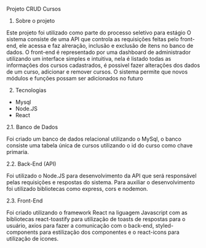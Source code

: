 Projeto CRUD Cursos

1. Sobre o projeto

Este projeto foi utilizado como parte do processo seletivo para estágio
O sistema consiste de uma API que controla as requisições feitas pelo front-end, 
ele acessa e faz alreração, inclusão e exclusão de itens no banco de dados.
O front-end é representado por uma dashboard de administrador utilizando um interface simples e intuitiva, nela é listado todas as informações dos cursos cadastrados,
é possivel fazer alterações dos dados de um curso, adicionar e remover cursos.
O sistema permite que novos módulos e funções possam ser adicionados no futuro

2. Tecnologias

- Mysql
- Node.JS
- React

2.1. Banco de Dados

Foi criado um banco de dados relacional utilizando o MySql, o banco consiste uma tabela única de cursos utilizando o id do curso como chave primaria.

2.2. Back-End (API)

Foi utilizado o Node.JS para desenvolvimento da API que será responsável pelas requisições e respostas do sistema. Para auxiliar o desenvolvimento foi utilizado bibliotecas como express, cors e nodemon.

2.3. Front-End

Foi criado utilizando o framework React na liguagem Javascript com as bibliotecas react-toastify para utilização de toasts de respostas para o usuário,
axios para fazer a comunicação com o back-end, styled-components para estilização dos componentes e o react-icons para utilização de icones. 
